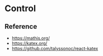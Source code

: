 # Control

## Reference

- https://mathjs.org/
- https://katex.org/
- https://github.com/talyssonoc/react-katex